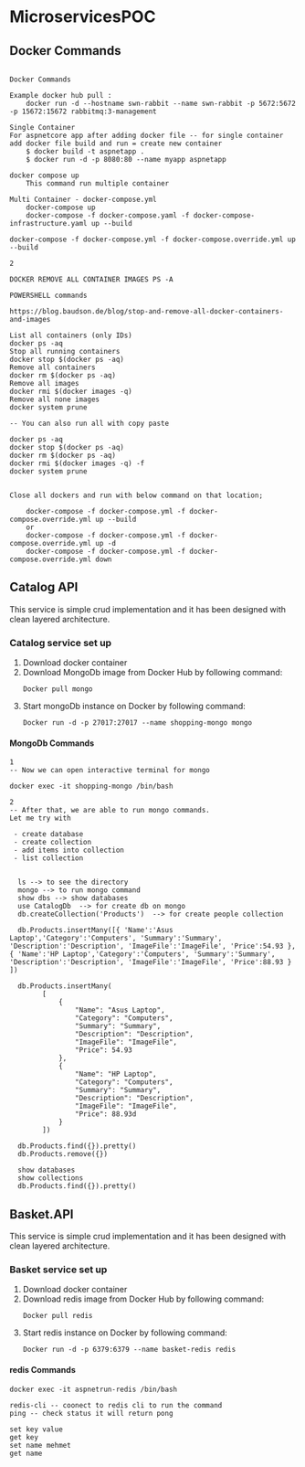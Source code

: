 # MicroservicesPOC

## Docker Commands
```

Docker Commands

Example docker hub pull :
	docker run -d --hostname swn-rabbit --name swn-rabbit -p 5672:5672 -p 15672:15672 rabbitmq:3-management

Single Container
For aspnetcore app after adding docker file -- for single container add docker file build and run = create new container
	$ docker build -t aspnetapp .
	$ docker run -d -p 8080:80 --name myapp aspnetapp

docker compose up
	This command run multiple container

Multi Container - docker-compose.yml
	docker-compose up
	docker-compose -f docker-compose.yaml -f docker-compose-infrastructure.yaml up --build

docker-compose -f docker-compose.yml -f docker-compose.override.yml up --build

2

DOCKER REMOVE ALL CONTAINER IMAGES PS -A

POWERSHELL commands

https://blog.baudson.de/blog/stop-and-remove-all-docker-containers-and-images

List all containers (only IDs)
docker ps -aq
Stop all running containers
docker stop $(docker ps -aq)
Remove all containers
docker rm $(docker ps -aq)
Remove all images
docker rmi $(docker images -q)
Remove all none images
docker system prune

-- You can also run all with copy paste

docker ps -aq
docker stop $(docker ps -aq)
docker rm $(docker ps -aq)
docker rmi $(docker images -q) -f
docker system prune


Close all dockers and run with below command on that location;

	docker-compose -f docker-compose.yml -f docker-compose.override.yml up --build
	or
	docker-compose -f docker-compose.yml -f docker-compose.override.yml up -d
	docker-compose -f docker-compose.yml -f docker-compose.override.yml down
```

## Catalog API
This service is simple crud implementation and it has been designed with clean layered architecture.

### Catalog service set up

1. Download docker container
2. Download MongoDb image from Docker Hub by following command:
   ```
   Docker pull mongo
   ```
3. Start mongoDb instance on Docker by following command:
   ```
   Docker run -d -p 27017:27017 --name shopping-mongo mongo
   ```
   

  #### MongoDb Commands
  ```
  1
  -- Now we can open interactive terminal for mongo

  docker exec -it shopping-mongo /bin/bash

  2
  -- After that, we are able to run mongo commands. 
  Let me try with 

   - create database
   - create collection
   - add items into collection
   - list collection


    ls --> to see the directory
    mongo --> to run mongo command
    show dbs --> show databases
    use CatalogDb  --> for create db on mongo
    db.createCollection('Products')  --> for create people collection

    db.Products.insertMany([{ 'Name':'Asus Laptop','Category':'Computers', 'Summary':'Summary', 'Description':'Description', 'ImageFile':'ImageFile', 'Price':54.93 }, { 'Name':'HP Laptop','Category':'Computers', 'Summary':'Summary', 'Description':'Description', 'ImageFile':'ImageFile', 'Price':88.93 } ])

    db.Products.insertMany(
          [
              {
                  "Name": "Asus Laptop",
                  "Category": "Computers",
                  "Summary": "Summary",
                  "Description": "Description",
                  "ImageFile": "ImageFile",
                  "Price": 54.93
              },
              {
                  "Name": "HP Laptop",
                  "Category": "Computers",
                  "Summary": "Summary",
                  "Description": "Description",
                  "ImageFile": "ImageFile",
                  "Price": 88.93d
              }
          ])

    db.Products.find({}).pretty()
    db.Products.remove({})

    show databases
    show collections
    db.Products.find({}).pretty()
  ```

## Basket.API

This service is simple crud implementation and it has been designed with clean layered architecture.

### Basket service set up
1. Download docker container
2. Download redis image from Docker Hub by following command:
   ```
   Docker pull redis
   ```
3. Start redis instance on Docker by following command:
   ```
   Docker run -d -p 6379:6379 --name basket-redis redis
   ```
   
  #### redis Commands
 ```
docker exec -it aspnetrun-redis /bin/bash

redis-cli -- coonect to redis cli to run the command
ping -- check status it will return pong

set key value
get key
set name mehmet
get name

 ```

